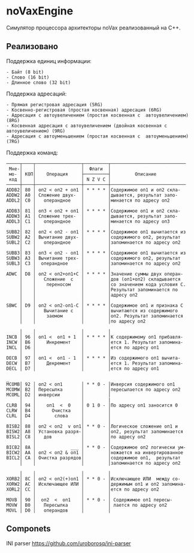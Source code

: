 
# noVaxEngine

Симулятор процессора архитекторы noVax реализованный на C++.




## Реализовано 

Поддержка единиц информации:

    - Байт (8 bit)
    - Слово (16 bit)
    - Длинное слово (32 bit)

Поддержка адресаций:

    - Прямая регистровая адресация (5RG)
    - Косвенно-регистровая (простая косвенная) адресация (6RG)
    - Адресация с автоувеличением (простая косвенная с  автоувеличением)  (8RG)
    - Косвенная адресация с автоувеличением (двойная косвенная с автоувеличением) (9RG)
    - Адресация с автоуменьшением (простая косвенная с  автоуменьшением) (7RG)


Поддержка команд:

    ─────┬────┬─────────────────┬─────────┬────────────────────────────
     Мне-│    │                 │  Флаги  │
     мо- │ КОП│    Операция     ├─────────┤         Описание
     код │    │                 │ N Z V C │
    ─────┼────┼─────────────────┼─────────┼────────────────────────────
    ADDB2│ 80 │ оп2 < оп2 + оп1 │ * * * * │Содержимое оп1 и оп2 скла-
    ADDW2│ A0 │ Сложение двух-  │         │дывается, результат запо-
    ADDL2│ C0 │   операндное    │         │минается по адресу оп2
         │    │                 │         │
    ADDB3│ 81 │ оп3 < оп2 + оп1 │ * * * * │Содержимое оп1 и оп2 скла-
    ADDW3│ A1 │ Сложение трех-  │         │дывается, результат запо-
    ADDL3│ C1 │   операндное    │         │минается по адресу оп3
         │    │                 │         │
    SUBB2│ 82 │ оп2 < оп2 - оп1 │ * * * * │Содержимое оп1 вычитается из
    SUBW2│ A2 │ Вычитание двух- │         │содержимого оп2, результат
    SUBL2│ C2 │   операндное    │         │запоминается по адресу оп2
         │    │                 │         │
    SUBB3│ 83 │ оп3 < оп2 - оп1 │ * * * * │Содержимое оп1 вычитается из
    SUBW3│ A3 │ Вычитание трех- │         │содержимого оп2, результат
    SUBL3│ C3 │  операндное     │         │запоминается по адресу оп2
         │    │                 │         │
    ADWC │ D8 │ оп2 < оп2+оп1+С │ * * * * │Значение суммы двух операн-
         │    │   Сложение  с   │         │дов (оп1+оп2) складывается
         │    │    переносом    │         │со значением кода условия С.
         │    │                 │         │Результат запоминается по
         │    │                 │         │адресу оп2
         │    │                 │         │
    SBWC │ D9 │ оп2 < оп2-оп1-С │ * * * * │Содержимое оп1 и признака С
         │    │   Вычитание с   │         │вычитаются из содержимого
         │    │    заемом       │         │оп2. Результат запоминается
         │    │                 │         │по адресу оп2

         │    │                 │         │
    INCB │ 96 │ оп1 <  оп1 + 1  │ * * * * │К содержимому оп1 прибавля-
    INCW │ B6 │    Инкремент    │         │ется 1. Результат запомина-
    INCL │ D6 │                 │         │ется по адресу оп1
         │    │                 │         │
    DECB │ 97 │ оп1 <  оп1 - 1  │ * * * * │Из содержимого оп1 вычита-
    DECW │ B7 │    Декремент    │         │ется 1. Результат запомина-
    DECL │ D7 │                 │         │ется по адресу оп1

    _
    MCOMB│ 92 │ оп2 < оп1       │ * * 0 - │Инверсия содержимого оп1
    MCOMW│ B2 │ Пересылка       │         │пересылается по адресу оп2
    MCOML│ D2 │ инверсии        │         │
         │    │                 │         |
    CLRB │ 94 │    оп1  <  0    │ 0 1 0 - │По адресу оп1 заносится 0
    CLRW │ B4 │      Очистка    │         │
    CLRL │ D4 │       слова     │         │
         │    │                 │         │
    BISB2│ 88 │ оп2 < оп2  v оп1│ * * 0 - │Логическое сложение оп1 и
    BISW2│ A8 │ Установка разря-│         │оп2, результат запоминается
    BISL2│ C8 │   дов           │         │по адресу оп2
         │    │                 │         │
    BICB2│ 8A │             ___ │ * * 0 - │Содержимое оп2 логически ум-
    BICW2│ AA │ оп2 < оп2 & оп1 │         │ножается на инвертированное
    BICL2│ CA │ Очистка разрядов│         │содержимое оп1,  результат
         │    │                 │         │запоминается по адресу оп2

         │    │                 │         │
    XORB2│ 8C │ оп2 < оп2(+)оп1 │ * * 0 - │Исключающее ИЛИ  между со-
    XORW2│ AC │ Исключающее ИЛИ │         │держимым оп1 и оп2 запомина-
    XORL2│ CC │                 │         │ется по адресу оп2
         │    │                 │         │
    MOVB │ 90 │  оп2  <  оп1    │ * * 0 - │ Содержимое оп1 пересы-
    MOVW │ B0 │   Пересылка     │         │ лается по адресу оп2
    MOVL │ D0 │   операндов     │         │









## Componets
INI parser
https://github.com/uroborosq/ini-parser